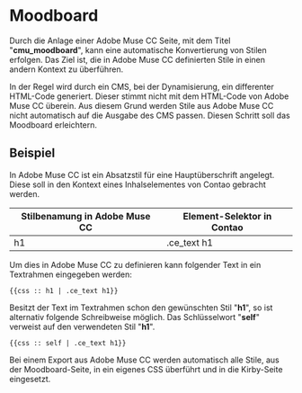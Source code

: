 # Moodboard

Durch die Anlage einer Adobe Muse CC Seite, mit dem Titel "**cmu_moodboard**", kann eine automatische Konvertierung von Stilen erfolgen. Das Ziel ist, die in Adobe Muse CC definierten Stile in einen andern Kontext zu überführen.

In der Regel wird durch ein CMS, bei der Dynamisierung, ein differenter HTML-Code generiert. Dieser stimmt nicht mit dem HTML-Code von Adobe Muse CC überein. Aus diesem Grund werden Stile aus Adobe Muse CC nicht automatisch auf die Ausgabe des CMS passen. Diesen Schritt soll das Moodboard erleichtern.

## Beispiel
In Adobe Muse CC ist ein Absatzstil für eine Hauptüberschrift angelegt. Diese soll in den Kontext eines Inhalselementes von Contao gebracht werden.


|Stilbenamung in Adobe Muse CC|Element-Selektor in Contao|
|-|-|
|h1|.ce_text h1|

Um dies in Adobe Muse CC zu definieren kann folgender Text in ein Textrahmen eingegeben werden:

```
{{css :: h1 | .ce_text h1}}
```
Besitzt der Text im Textrahmen schon den gewünschten Stil "**h1**", so ist alternativ folgende Schreibweise möglich. Das Schlüsselwort "**self**" verweist auf den verwendeten Stil "**h1**".

```
{{css :: self | .ce_text h1}}
```

Bei einem Export aus Adobe Muse CC werden automatisch alle Stile, aus der Moodboard-Seite, in ein eigenes CSS überführt und in die Kirby-Seite eingesetzt.
